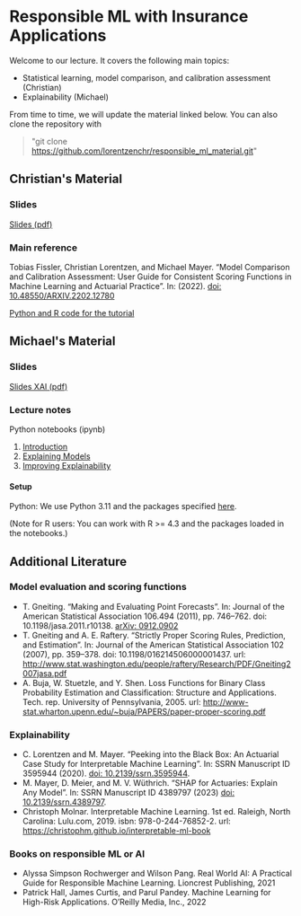 # Responsible ML with Insurance Applications

Welcome to our lecture. It covers the following main topics:

- Statistical learning, model comparison, and calibration assessment (Christian)
- Explainability (Michael)

From time to time, we will update the material linked below. You can also clone the repository with 

> "git clone https://github.com/lorentzenchr/responsible_ml_material.git"

## Christian's Material

### Slides

[Slides (pdf)](https://github.com/lorentzenchr/responsible_ml_material/blob/main/lecture_slides.pdf)

### Main reference

Tobias Fissler, Christian Lorentzen, and Michael Mayer. “Model Comparison and Calibration Assessment: User Guide for Consistent Scoring Functions in Machine Learning and Actuarial Practice”. In: (2022). [doi: 10.48550/ARXIV.2202.12780](https://doi.org/10.48550/ARXIV.2202.12780)

[Python and R code for the tutorial](https://github.com/actuarial-data-science/Tutorials/tree/master/11%20-%20Model%20Comparison%20and%20Calibration%20Assessment)

## Michael's Material

### Slides

[Slides XAI (pdf)](https://github.com/lorentzenchr/responsible_ml_material/blob/main/slides_xai.pdf)

### Lecture notes

Python notebooks (ipynb)

1. [Introduction](py/xai_1_introduction.ipynb)
2. [Explaining Models](py/xai_2_explaining_models.ipynb)
3. [Improving Explainability](py/xai_3_improving_explainability.ipynb)

#### Setup

Python: We use Python 3.11 and the packages specified [here](py/requirements.txt).

(Note for R users: You can work with R >= 4.3 and the packages loaded in the notebooks.)

## Additional Literature

### Model evaluation and scoring functions

- T. Gneiting. “Making and Evaluating Point Forecasts”. In: Journal of the American Statistical Association 106.494 (2011), pp. 746–762. doi: 10.1198/jasa.2011.r10138. [arXiv: 0912.0902](https://doi.org/10.48550/arXiv.0912.0902)
- T. Gneiting and A. E. Raftery. “Strictly Proper Scoring Rules, Prediction, and Estimation”. In: Journal of the American Statistical Association 102 (2007), pp. 359–378. doi: 10.1198/016214506000001437. url: http://www.stat.washington.edu/people/raftery/Research/PDF/Gneiting2007jasa.pdf
- A. Buja, W. Stuetzle, and Y. Shen. Loss Functions for Binary Class Probability Estimation and Classification: Structure and Applications. Tech. rep. University of Pennsylvania, 2005. url: http://www-stat.wharton.upenn.edu/~buja/PAPERS/paper-proper-scoring.pdf

### Explainability

- C. Lorentzen and M. Mayer. “Peeking into the Black Box: An Actuarial Case Study for Interpretable Machine Learning”. In: SSRN Manuscript ID 3595944 (2020). [doi: 10.2139/ssrn.3595944](https://doi.org/10.2139/ssrn.3595944).
- M. Mayer, D. Meier, and M. V. Wüthrich. “SHAP for Actuaries: Explain Any Model”. In: SSRN Manuscript ID 4389797 (2023) [doi: 10.2139/ssrn.4389797](https://doi.org/http://dx.doi.org/10.2139/ssrn.4389797).
- Christoph Molnar. Interpretable Machine Learning. 1st ed. Raleigh, North Carolina: Lulu.com, 2019. isbn: 978-0-244-76852-2. url: https://christophm.github.io/interpretable-ml-book

### Books on responsible ML or AI

- Alyssa Simpson Rochwerger and Wilson Pang. Real World AI: A Practical Guide for Responsible Machine Learning. Lioncrest Publishing, 2021
- Patrick Hall, James Curtis, and Parul Pandey. Machine Learning for High-Risk Applications. O’Reilly Media, Inc., 2022
